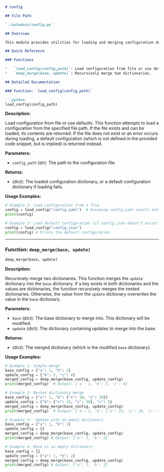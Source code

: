 ```markdown
# config

## File Path

`./autodocs/config.py`

## Overview

This module provides utilities for loading and merging configuration data.  It is designed to handle configuration files and provide default values when necessary. The core functionality includes loading configurations from files and recursively merging dictionaries.

## Quick Reference

### Functions

*   `load_config(config_path)`: Load configuration from file or use defaults.
*   `deep_merge(base, update)`: Recursively merge two dictionaries.

## Detailed Documentation

### Function: `load_config(config_path)`

```python
load_config(config_path)
```

**Description:**

Load configuration from file or use defaults. This function attempts to load a configuration from the specified file path.  If the file exists and can be loaded, its contents are returned. If the file does not exist or an error occurs during loading, a default configuration (which is not defined in the provided code snippet, but is implied) is returned instead.

**Parameters:**

*   `config_path` (str): The path to the configuration file.

**Returns:**

*   (dict):  The loaded configuration dictionary, or a default configuration dictionary if loading fails.

**Usage Examples:**

```python
# Example 1: Load configuration from a file
config = load_config("config.yaml")  # Assuming config.yaml exists and is a valid YAML file
print(config)

# Example 2: Load default configuration (if config.json doesn't exist)
config = load_config("config.json")
print(config) # Prints the default configuration
```

---

### Function: `deep_merge(base, update)`

```python
deep_merge(base, update)
```

**Description:**

Recursively merge two dictionaries. This function merges the `update` dictionary into the `base` dictionary.  If a key exists in both dictionaries and the values are dictionaries, the function recursively merges the nested dictionaries.  Otherwise, the value from the `update` dictionary overwrites the value in the `base` dictionary.

**Parameters:**

*   `base` (dict): The base dictionary to merge into.  This dictionary will be modified.
*   `update` (dict): The dictionary containing updates to merge into the base.

**Returns:**

*   (dict): The merged dictionary (which is the modified `base` dictionary).

**Usage Examples:**

```python
# Example 1: Simple merge
base_config = {"a": 1, "b": 2}
update_config = {"b": 3, "c": 4}
merged_config = deep_merge(base_config, update_config)
print(merged_config)  # Output: {'a': 1, 'b': 3, 'c': 4}

# Example 2: Nested dictionary merge
base_config = {"a": 1, "b": {"x": 10, "y": 20}}
update_config = {"b": {"x": 15, "z": 30}, "c": 5}
merged_config = deep_merge(base_config, update_config)
print(merged_config)  # Output: {'a': 1, 'b': {'x': 15, 'y': 20, 'z': 30}, 'c': 5}

# Example 3:  Update with an empty dictionary
base_config = {"a": 1, "b": 2}
update_config = {}
merged_config = deep_merge(base_config, update_config)
print(merged_config) # Output: {'a': 1, 'b': 2}

# Example 4: Base is an empty dictionary
base_config = {}
update_config = {"a": 1, "b": 2}
merged_config = deep_merge(base_config, update_config)
print(merged_config) # Output: {'a': 1, 'b': 2}
```
```
